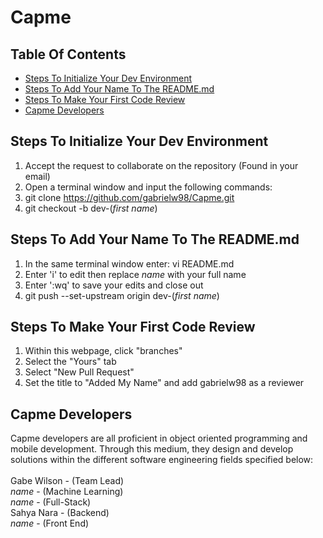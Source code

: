 # Capme

<!-- toc -->

## Table Of Contents<br/>
- [Steps To Initialize Your Dev Environment](#Steps-To-Initialize-Your-Dev-Environment)
- [Steps To Add Your Name To The README.md](#Steps-To-Add-Your-Name-To-The-README.md)
- [Steps To Make Your First Code Review](#Steps-To-Make-Your-First-Code-Review)
- [Capme Developers](#Capme-Developers)

## Steps To Initialize Your Dev Environment<br/>
1) Accept the request to collaborate on the repository (Found in your email)<br/>
2) Open a terminal window and input the following commands:
3) git clone https://github.com/gabrielw98/Capme.git<br/>
4) git checkout -b dev-(*first name*)<br/>

## Steps To Add Your Name To The README.md<br/>
1) In the same terminal window enter: vi README.md<br/>
2) Enter 'i' to edit then replace *name* with your full name<br/>
3) Enter ':wq' to save your edits and close out<br/>
4) git push --set-upstream origin dev-(*first name*)<br/>

## Steps To Make Your First Code Review<br/>
1) Within this webpage, click "branches"
2) Select the "Yours" tab
3) Select "New Pull Request"
4) Set the title to "Added My Name" and add gabrielw98 as a reviewer

## Capme Developers
Capme developers are all proficient in object oriented programming and mobile development. Through this medium, they design and develop solutions within the different software engineering fields specified below:<br/><br/>
Gabe Wilson - (Team Lead)<br/>
*name* - (Machine Learning)<br/>
*name* - (Full-Stack)<br/>
Sahya Nara - (Backend)<br/>
*name* - (Front End)













